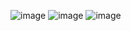 
![image](https://github.com/user-attachments/assets/8eeab38d-6965-4f5c-8db3-958c98553201)
![image](https://github.com/user-attachments/assets/03da2855-8237-4c78-99f4-560334483e4f)
![image](https://github.com/user-attachments/assets/ffe291e8-72c4-4238-9066-06f637e92206)



 

